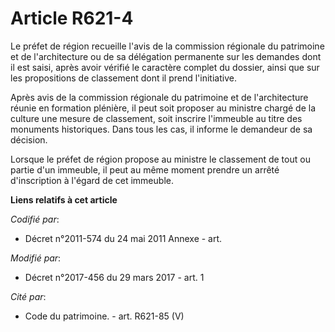 # Article R621-4

Le préfet de région recueille l'avis de la commission régionale du patrimoine et de l'architecture ou de sa délégation
permanente sur les demandes dont il est saisi, après avoir vérifié le caractère complet du dossier, ainsi que sur les
propositions de classement dont il prend l'initiative.

Après avis de la commission régionale du patrimoine et de l'architecture réunie en formation plénière, il peut soit proposer
au ministre chargé de la culture une mesure de classement, soit inscrire l'immeuble au titre des monuments historiques. Dans
tous les cas, il informe le demandeur de sa décision.

Lorsque le préfet de région propose au ministre le classement de tout ou partie d'un immeuble, il peut au même moment prendre
un arrêté d'inscription à l'égard de cet immeuble.

**Liens relatifs à cet article**

_Codifié par_:

  - Décret n°2011-574 du 24 mai 2011 Annexe - art.

_Modifié par_:

  - Décret n°2017-456 du 29 mars 2017 - art. 1

_Cité par_:

  - Code du patrimoine. - art. R621-85 (V)
